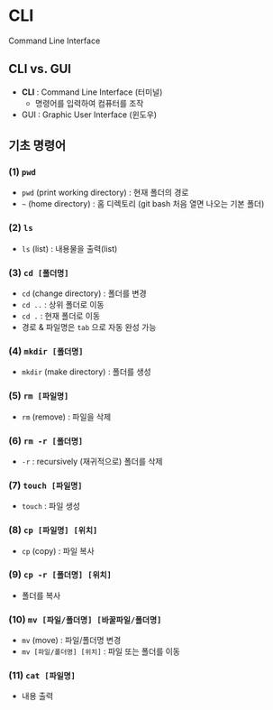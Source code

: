 # CLI

Command Line Interface



## CLI vs. GUI

* **CLI** : Command Line Interface (터미널)
  * 명령어를 입력하여 컴퓨터를 조작
* GUI : Graphic User Interface (윈도우)



## 기초 명령어

### (1) `pwd`

* `pwd` (print working directory) : 현재 폴더의 경로
* `~` (home directory) : 홈 디렉토리 (git bash 처음 열면 나오는 기본 폴더)



### (2) `ls`

* `ls` (list) : 내용물을 출력(list)



### (3) `cd [폴더명]`

* `cd` (change directory) : 폴더를 변경
* `cd ..` : 상위 폴더로 이동
* `cd .` : 현재 폴더로 이동
* 경로 & 파일명은 `tab` 으로 자동 완성 가능



### (4) `mkdir [폴더명]`

* `mkdir` (make directory) : 폴더를 생성



### (5) `rm [파일명]`

* `rm` (remove) : 파일을 삭제



### (6) `rm -r [폴더명]`

* `-r` : recursively (재귀적으로) 폴더를 삭제



### (7) `touch [파일명]`

* `touch` : 파일 생성



### (8) `cp [파일명] [위치]`

* `cp` (copy) : 파일 복사



### (9) `cp -r [폴더명] [위치]`

* 폴더를 복사



### (10) `mv [파일/폴더명] [바꿀파일/폴더명]`

* `mv` (move) : 파일/폴더명 변경
* `mv [파일/폴더명] [위치]` : 파일 또는 폴더를 이동



### (11) `cat [파일명]`

* 내용 출력

